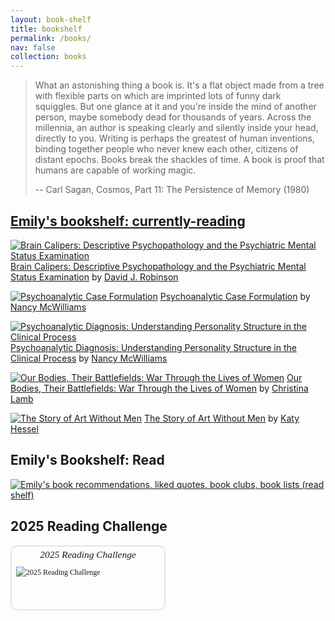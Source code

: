 ```yaml
---
layout: book-shelf
title: bookshelf
permalink: /books/
nav: false
collection: books
---
```


> What an astonishing thing a book is. It's a flat object made from a tree with flexible parts on which are imprinted lots of funny dark squiggles. But one glance at it and you're inside the mind of another person, maybe somebody dead for thousands of years. Across the millennia, an author is speaking clearly and silently inside your head, directly to you. Writing is perhaps the greatest of human inventions, binding together people who never knew each other, citizens of distant epochs. Books break the shackles of time. A book is proof that humans are capable of working magic.
>
> -- Carl Sagan, Cosmos, Part 11: The Persistence of Memory (1980)

## [Emily's bookshelf: currently-reading](https://www.goodreads.com/review/list/161260836-emily?shelf=currently-reading&utm_medium=api&utm_source=custom_widget)
[![Brain Calipers: Descriptive Psychopathology and the Psychiatric Mental Status Examination](https://i.gr-assets.com/images/S/compressed.photo.goodreads.com/books/1387738275l/2525835._SY75_.jpg)](https://www.goodreads.com/review/show/7396382622?utm_medium=api&utm_source=custom_widget "Brain Calipers: Descriptive Psychopathology and the Psychiatric Mental Status Examination")
[Brain Calipers: Descriptive Psychopathology and the Psychiatric Mental Status Examination](https://www.goodreads.com/review/show/7396382622?utm_medium=api&utm_source=custom_widget) by [David J. Robinson](https://www.goodreads.com/author/show/534654.David_J_Robinson)

[![Psychoanalytic Case Formulation](https://i.gr-assets.com/images/S/compressed.photo.goodreads.com/books/1328749406l/614695._SX50_.jpg)](https://www.goodreads.com/review/show/6738966632?utm_medium=api&utm_source=custom_widget "Psychoanalytic Case Formulation")
[Psychoanalytic Case Formulation](https://www.goodreads.com/review/show/6738966632?utm_medium=api&utm_source=custom_widget) by [Nancy McWilliams](https://www.goodreads.com/author/show/332717.Nancy_McWilliams)

[![Psychoanalytic Diagnosis: Understanding Personality Structure in the Clinical Process](https://i.gr-assets.com/images/S/compressed.photo.goodreads.com/books/1347652595l/614694._SY75_.jpg)](https://www.goodreads.com/review/show/6738964153?utm_medium=api&utm_source=custom_widget "Psychoanalytic Diagnosis: Understanding Personality Structure in the Clinical Process")
[Psychoanalytic Diagnosis: Understanding Personality Structure in the Clinical Process](https://www.goodreads.com/review/show/6738964153?utm_medium=api&utm_source=custom_widget) by [Nancy McWilliams](https://www.goodreads.com/author/show/332717.Nancy_McWilliams)

[![Our Bodies, Their Battlefields: War Through the Lives of Women](https://i.gr-assets.com/images/S/compressed.photo.goodreads.com/books/1598798040l/40539112._SX50_.jpg)](https://www.goodreads.com/review/show/6086336982?utm_medium=api&utm_source=custom_widget "Our Bodies, Their Battlefields: War Through the Lives of Women")
[Our Bodies, Their Battlefields: War Through the Lives of Women](https://www.goodreads.com/review/show/6086336982?utm_medium=api&utm_source=custom_widget) by [Christina Lamb](https://www.goodreads.com/author/show/241896.Christina_Lamb)

[![The Story of Art Without Men](https://i.gr-assets.com/images/S/compressed.photo.goodreads.com/books/1618301560l/56301206._SY75_.jpg)](https://www.goodreads.com/review/show/5767511806?utm_medium=api&utm_source=custom_widget "The Story of Art Without Men")
[The Story of Art Without Men](https://www.goodreads.com/review/show/5767511806?utm_medium=api&utm_source=custom_widget) by [Katy Hessel](https://www.goodreads.com/author/show/20975984.Katy_Hessel)

## Emily's Bookshelf: Read
[![Emily's book recommendations, liked quotes, book clubs, book lists (read shelf)](https://s.gr-assets.com/images/badge/badge1.jpg)](https://www.goodreads.com/review/list/161260836?shelf=read "Emily's book recommendations, liked quotes, book clubs, book lists (read shelf)")

## 2025 Reading Challenge
<div id="gr_challenge_11627" style="border: 2px solid #EBE8D5; border-radius:10px; padding: 0px 7px 0px 7px; max-width:230px; min-height: 100px">
  <div id="gr_challenge_progress_body_11627" style="font-size: 12px; font-family: georgia,serif;line-height: 18px">
    <h3 style="margin: 4px 0 10px; font-weight: normal; text-align: center">
      <a style="text-decoration: none; font-family:georgia,serif;font-style:italic; font-size: 1.1em" rel="nofollow" href="https://www.goodreads.com/challenges/11627-2025-reading-challenge">2025 Reading Challenge</a>
    </h3>
        <div class="challengePic">
          <a rel="nofollow" href="https://www.goodreads.com/challenges/11627-2025-reading-challenge"><img alt="2025 Reading Challenge" style="float:left; margin-right: 10px; border: 0 none" src="https://images.gr-assets.com/challenges/1733511050p2/11627.jpg" /></a>
